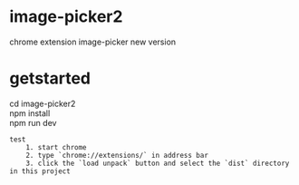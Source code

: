 # image-picker2
chrome extension image-picker new version 


# getstarted
cd image-picker2  
npm install  
npm run dev

    test
        1. start chrome
        2. type `chrome://extensions/` in address bar
        3. click the `load unpack` button and select the `dist` directory in this project
